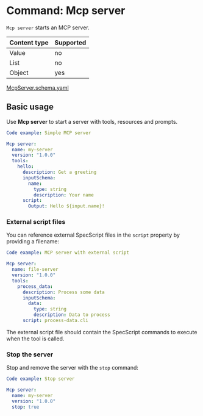 # Command: Mcp server

`Mcp server` starts an MCP server.

| Content type | Supported |
|--------------|-----------|
| Value        | no        |
| List         | no        |
| Object       | yes       |

[McpServer.schema.yaml](schema/McpServer.schema.yaml)

## Basic usage

Use **Mcp server** to start a server with tools, resources and prompts.

```yaml specscript
Code example: Simple MCP server

Mcp server:
  name: my-server
  version: "1.0.0"
  tools:
    hello:
      description: Get a greeting
      inputSchema:
        name:
          type: string
          description: Your name
      script:
        Output: Hello ${input.name}!
```

### External script files

You can reference external SpecScript files in the `script` property by providing a filename:

```yaml specscript
Code example: MCP server with external script

Mcp server:
  name: file-server
  version: "1.0.0"
  tools:
    process_data:
      description: Process some data
      inputSchema:
        data:
          type: string
          description: Data to process
      script: process-data.cli
```

The external script file should contain the SpecScript commands to execute when the tool is called.

<!-- TODO: Need to stop the file-server after Mcp tool command is implemented to avoid interference with other tests -->

### Stop the server

Stop and remove the server with the `stop` command:

```yaml specscript
Code example: Stop server

Mcp server:
  name: my-server
  version: "1.0.0"
  stop: true
```
